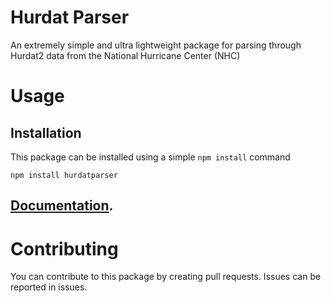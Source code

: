 # Hurdat Parser
An extremely simple and ultra lightweight package for parsing through Hurdat2 data from the National Hurricane Center (NHC)
# Usage
## Installation
This package can be installed using a simple `npm install` command
```
npm install hurdatparser
```
## [Documentation](https://github.com/wilburcoding/hurdat2parser/tree/main/docs).

# Contributing
You can contribute to this package by creating pull requests.
Issues can be reported in issues.
